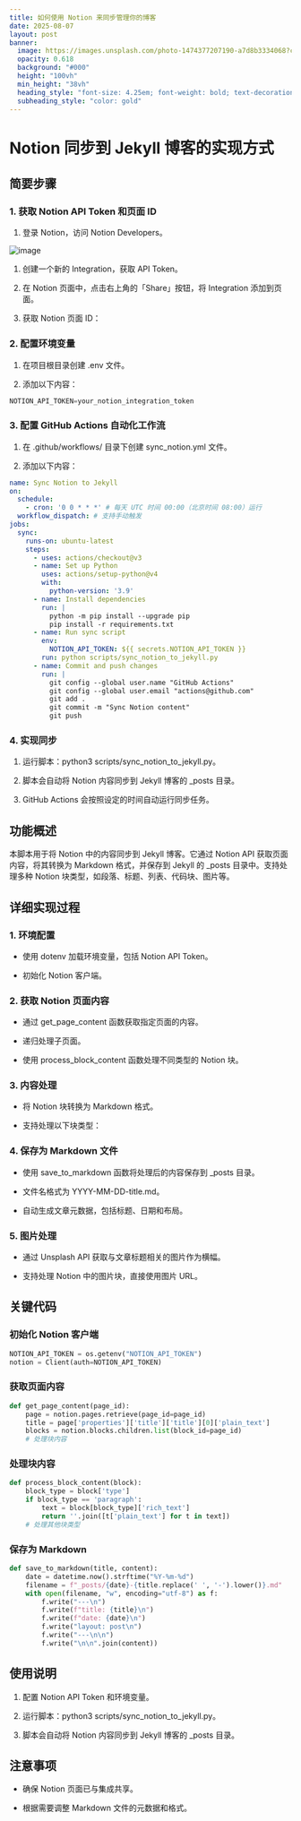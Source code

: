 ```yaml
---
title: 如何使用 Notion 来同步管理你的博客
date: 2025-08-07
layout: post
banner:
  image: https://images.unsplash.com/photo-1474377207190-a7d8b3334068?crop=entropy&cs=tinysrgb&fit=max&fm=jpg&ixid=M3w2OTIwMzJ8MHwxfHJhbmRvbXx8fHx8fHx8fDE3NTQ1MzIxMTh8&ixlib=rb-4.1.0&q=80&w=1080
  opacity: 0.618
  background: "#000"
  height: "100vh"
  min_height: "38vh"
  heading_style: "font-size: 4.25em; font-weight: bold; text-decoration: underline"
  subheading_style: "color: gold"
---
```


# Notion 同步到 Jekyll 博客的实现方式

## 简要步骤

### 1. 获取 Notion API Token 和页面 ID

1. 登录 Notion，访问 Notion Developers。

![image](https://prod-files-secure.s3.us-west-2.amazonaws.com/a7a0cc5a-89b9-4cda-8686-1fba0ca52f40/d19c1afe-dea5-4312-9333-786b0ba83054/image.png?X-Amz-Algorithm=AWS4-HMAC-SHA256&X-Amz-Content-Sha256=UNSIGNED-PAYLOAD&X-Amz-Credential=ASIAZI2LB4666X4LLR5I%2F20250807%2Fus-west-2%2Fs3%2Faws4_request&X-Amz-Date=20250807T020157Z&X-Amz-Expires=3600&X-Amz-Security-Token=IQoJb3JpZ2luX2VjEEkaCXVzLXdlc3QtMiJHMEUCIQCb1Mjxr%2FfYucUVk0TKtC1WtYF0%2B%2BCKeNuNKPZfYqAAfwIgX%2FWXSItC5OcqCsmlwdqRjh2Fy5lwSWJWI6u%2B1c3aj1AqiAQIgv%2F%2F%2F%2F%2F%2F%2F%2F%2F%2FARAAGgw2Mzc0MjMxODM4MDUiDNViWTu86rlcGSjgfircA2CYzQevNXkRiCGu1%2F5%2F%2Fr5Rgva6WJ4bevOqmxuYpGfiJ4OGShsqofs%2BOTLPYBDAQKCMVo%2FHere%2B8nzvy5ykw0ToWGZrgh3gHCO6k1PGCuj%2FXNgYpxHPHMz9sDylDx5K2HbXPpItrc0VXs3cJuyoojXNvDXWkw9AU%2FkdmrYtf%2Bdfgvt9SBkkYwaFEXWgelCIlgjy%2FUSvoJfQifsEx%2Fl%2BuYS9afrEHTmsZuF%2Bj8a5%2FYModD91UjZLNA88tAuTFE3bwEcpyPKqdaWn6h%2F7v6myHXJ%2BAYySFOPEZKiONWqml3DYUgmOWXqnbMS0MS%2BZf0u2XelTYxAwd3h1PvJWVv7C85ubPGUvPR2xd62SlfBDvLkYaur8L0bLQIabOtA15PidF9cTOCRRsAlxNaJ5Fpuysv5IdFUWERuYcaRy1JvoFelN4onLphHw5tZkm5NEjzcjB6aFzjUJPXP7sOfMhhv1whXNpB8PiCAIvjpj7cZwO4bqasHqdYdYjI9GZSLLtMmYGUZt1ABG1htFt6a3OFwU6m936tJ44VaQ9WaR%2BsTqOHem4QiWYw2wJHKitgZ46bM1PyVMcwSXPDOAvwb0cc8c%2BmwwLbsT3XqekyntPgxUH6Ota1ZLRml%2B14al%2F5IaML38z8QGOqUB9KyyvCB0d4g9fU7YkH0t539NqmSRWZQsU8N1%2F%2FTNGseb7r9zzSVllZdXJT2K4iFJYkLQEzqDuZu37FaXgYderuaYSZvKTDR5QvKIPiGj9diX%2Fy%2FD21XrqG5VygMXRrcoTJP75v7ukHU3uyEsvqcpsmVlnosURXqIHJC0tRUVkq2G%2FxjKEMCl0hGLYdABoy4MOeJIJ2fSgqmuDDL4zWDiWjLPmZwM&X-Amz-Signature=19eade62e63f4af10fe54aae2466a809d811bf1fa772dd40ee5cd04a8591a477&X-Amz-SignedHeaders=host&x-amz-checksum-mode=ENABLED&x-id=GetObject)

1. 创建一个新的 Integration，获取 API Token。

1. 在 Notion 页面中，点击右上角的「Share」按钮，将 Integration 添加到页面。

1. 获取 Notion 页面 ID：


### 2. 配置环境变量

1. 在项目根目录创建 .env 文件。

1. 添加以下内容：

```javascript
NOTION_API_TOKEN=your_notion_integration_token
```

### 3. 配置 GitHub Actions 自动化工作流

1. 在 .github/workflows/ 目录下创建 sync_notion.yml 文件。

1. 添加以下内容：

```yaml
name: Sync Notion to Jekyll
on:
  schedule:
    - cron: '0 0 * * *' # 每天 UTC 时间 00:00（北京时间 08:00）运行
  workflow_dispatch: # 支持手动触发
jobs:
  sync:
    runs-on: ubuntu-latest
    steps:
      - uses: actions/checkout@v3
      - name: Set up Python
        uses: actions/setup-python@v4
        with:
          python-version: '3.9'
      - name: Install dependencies
        run: |
          python -m pip install --upgrade pip
          pip install -r requirements.txt
      - name: Run sync script
        env:
          NOTION_API_TOKEN: ${{ secrets.NOTION_API_TOKEN }}
        run: python scripts/sync_notion_to_jekyll.py
      - name: Commit and push changes
        run: |
          git config --global user.name "GitHub Actions"
          git config --global user.email "actions@github.com"
          git add .
          git commit -m "Sync Notion content"
          git push
```

### 4. 实现同步

1. 运行脚本：python3 scripts/sync_notion_to_jekyll.py。

1. 脚本会自动将 Notion 内容同步到 Jekyll 博客的 _posts 目录。

1. GitHub Actions 会按照设定的时间自动运行同步任务。

## 功能概述

本脚本用于将 Notion 中的内容同步到 Jekyll 博客。它通过 Notion API 获取页面内容，将其转换为 Markdown 格式，并保存到 Jekyll 的 _posts 目录中。支持处理多种 Notion 块类型，如段落、标题、列表、代码块、图片等。

## 详细实现过程

### 1. 环境配置

- 使用 dotenv 加载环境变量，包括 Notion API Token。

- 初始化 Notion 客户端。

### 2. 获取 Notion 页面内容

- 通过 get_page_content 函数获取指定页面的内容。

- 递归处理子页面。

- 使用 process_block_content 函数处理不同类型的 Notion 块。

### 3. 内容处理

- 将 Notion 块转换为 Markdown 格式。

- 支持处理以下块类型：


### 4. 保存为 Markdown 文件

- 使用 save_to_markdown 函数将处理后的内容保存到 _posts 目录。

- 文件名格式为 YYYY-MM-DD-title.md。

- 自动生成文章元数据，包括标题、日期和布局。

### 5. 图片处理

- 通过 Unsplash API 获取与文章标题相关的图片作为横幅。

- 支持处理 Notion 中的图片块，直接使用图片 URL。

## 关键代码

### 初始化 Notion 客户端

```python
NOTION_API_TOKEN = os.getenv("NOTION_API_TOKEN")
notion = Client(auth=NOTION_API_TOKEN)
```

### 获取页面内容

```python
def get_page_content(page_id):
    page = notion.pages.retrieve(page_id=page_id)
    title = page['properties']['title']['title'][0]['plain_text']
    blocks = notion.blocks.children.list(block_id=page_id)
    # 处理块内容
```

### 处理块内容

```python
def process_block_content(block):
    block_type = block['type']
    if block_type == 'paragraph':
        text = block[block_type]['rich_text']
        return ''.join([t['plain_text'] for t in text])
    # 处理其他块类型
```

### 保存为 Markdown

```python
def save_to_markdown(title, content):
    date = datetime.now().strftime("%Y-%m-%d")
    filename = f"_posts/{date}-{title.replace(' ', '-').lower()}.md"
    with open(filename, "w", encoding="utf-8") as f:
        f.write("---\n")
        f.write(f"title: {title}\n")
        f.write(f"date: {date}\n")
        f.write("layout: post\n")
        f.write("---\n\n")
        f.write("\n\n".join(content))
```

## 使用说明

1. 配置 Notion API Token 和环境变量。

1. 运行脚本：python3 scripts/sync_notion_to_jekyll.py。

1. 脚本会自动将 Notion 内容同步到 Jekyll 博客的 _posts 目录。

## 注意事项

- 确保 Notion 页面已与集成共享。

- 根据需要调整 Markdown 文件的元数据和格式。